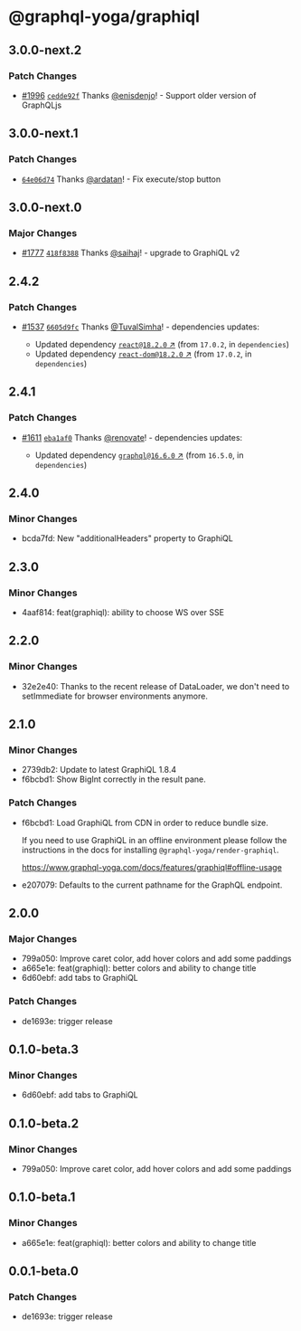 # @graphql-yoga/graphiql

## 3.0.0-next.2

### Patch Changes

- [#1996](https://github.com/dotansimha/graphql-yoga/pull/1996) [`cedde92f`](https://github.com/dotansimha/graphql-yoga/commit/cedde92fead65bcc4c08bb31d4c2400f92fd83d2) Thanks [@enisdenjo](https://github.com/enisdenjo)! - Support older version of GraphQLjs

## 3.0.0-next.1

### Patch Changes

- [`64e06d74`](https://github.com/dotansimha/graphql-yoga/commit/64e06d74132a118f30b42b51c0e71abced0506a4) Thanks [@ardatan](https://github.com/ardatan)! - Fix execute/stop button

## 3.0.0-next.0

### Major Changes

- [#1777](https://github.com/dotansimha/graphql-yoga/pull/1777) [`418f8388`](https://github.com/dotansimha/graphql-yoga/commit/418f8388ba03341ce51bc166ff86755983d5e0b7) Thanks [@saihaj](https://github.com/saihaj)! - upgrade to GraphiQL v2

## 2.4.2

### Patch Changes

- [#1537](https://github.com/dotansimha/graphql-yoga/pull/1537) [`6605d9fc`](https://github.com/dotansimha/graphql-yoga/commit/6605d9fc965f23c7c6d7f5d03be77fdeb2685c22) Thanks [@TuvalSimha](https://github.com/TuvalSimha)! - dependencies updates:

  - Updated dependency [`react@18.2.0` ↗︎](https://www.npmjs.com/package/react/v/18.2.0) (from `17.0.2`, in `dependencies`)
  - Updated dependency [`react-dom@18.2.0` ↗︎](https://www.npmjs.com/package/react-dom/v/18.2.0) (from `17.0.2`, in `dependencies`)

## 2.4.1

### Patch Changes

- [#1611](https://github.com/dotansimha/graphql-yoga/pull/1611) [`eba1af0`](https://github.com/dotansimha/graphql-yoga/commit/eba1af0aeb1d359cc16cf4e04ade2f9b6b8d157f) Thanks [@renovate](https://github.com/apps/renovate)! - dependencies updates:

  - Updated dependency [`graphql@16.6.0` ↗︎](https://www.npmjs.com/package/graphql/v/16.6.0) (from `16.5.0`, in `dependencies`)

## 2.4.0

### Minor Changes

- bcda7fd: New "additionalHeaders" property to GraphiQL

## 2.3.0

### Minor Changes

- 4aaf814: feat(graphiql): ability to choose WS over SSE

## 2.2.0

### Minor Changes

- 32e2e40: Thanks to the recent release of DataLoader, we don't need to setImmediate for browser environments anymore.

## 2.1.0

### Minor Changes

- 2739db2: Update to latest GraphiQL 1.8.4
- f6bcbd1: Show BigInt correctly in the result pane.

### Patch Changes

- f6bcbd1: Load GraphiQL from CDN in order to reduce bundle size.

  If you need to use GraphiQL in an offline environment please follow the instructions in the docs for installing `@graphql-yoga/render-graphiql`.

  https://www.graphql-yoga.com/docs/features/graphiql#offline-usage

- e207079: Defaults to the current pathname for the GraphQL endpoint.

## 2.0.0

### Major Changes

- 799a050: Improve caret color, add hover colors and add some paddings
- a665e1e: feat(graphiql): better colors and ability to change title
- 6d60ebf: add tabs to GraphiQL

### Patch Changes

- de1693e: trigger release

## 0.1.0-beta.3

### Minor Changes

- 6d60ebf: add tabs to GraphiQL

## 0.1.0-beta.2

### Minor Changes

- 799a050: Improve caret color, add hover colors and add some paddings

## 0.1.0-beta.1

### Minor Changes

- a665e1e: feat(graphiql): better colors and ability to change title

## 0.0.1-beta.0

### Patch Changes

- de1693e: trigger release
